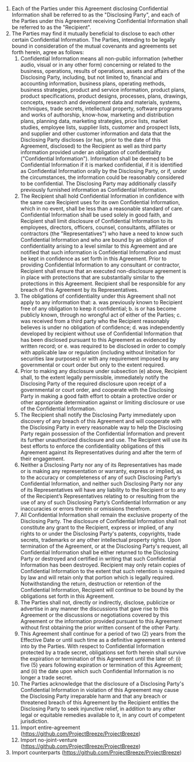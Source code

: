 1. Each of the Parties under this Agreement disclosing Confidential Information shall be referred to as the "Disclosing Party", and each of the Parties under this Agreement receiving Confidential Information shall be referred to as the "Recipient".
2. The Parties may find it mutually beneficial to disclose to each other certain Confidential Information.  The Parties, intending to be legally bound in consideration of the mutual covenants and agreements set forth herein, agree as follows:
	1. Confidential Information means all non-public information (whether audio, visual or in any other form) concerning or related to the business, operations, results of operations, assets and affairs of the Disclosing Party, including, but not limited to, financial and accounting information, business plans, operating methods, business strategies, product and service information, product plans, product specifications, product designs, processes, plans, drawings, concepts, research and development data and materials, systems, techniques, trade secrets, intellectual property, software programs and works of authorship, know-how, marketing and distribution plans, planning data, marketing strategies, price lists, market studies, employee lists, supplier lists, customer and prospect lists, and supplier and other customer information and data that the Disclosing Party discloses (or has, prior to the date of this Agreement, disclosed) to the Recipient as well as third party information provided under an obligation of confidentiality ("Confidential Information").  Information shall be deemed to be Confidential Information if it is marked confidential, if it is identified as Confidential Information orally by the Disclosing Party, or if, under the circumstances, the information could be reasonably considered to be confidential.  The Disclosing Party may additionally classify previously furnished information as Confidential Information.
	2. The Recipient shall hold Confidential Information in confidence with the same care Recipient uses for its own Confidential Information, which in no event, shall be less than a reasonable standard of care.  Confidential Information shall be used solely in good faith, and Recipient shall limit disclosure of Confidential Information to its employees, directors, officers, counsel, consultants, affiliates or contractors (the "Representatives") who have a need to know such Confidential Information and who are bound by an obligation of confidentiality arising to a level similar to this Agreement and are notified that such information is Confidential Information and must be kept in confidence as set forth in this Agreement.  Prior to providing Confidential Information to any consultant or contractor, Recipient shall ensure that an executed non-disclosure agreement is in place with protections that are substantially similar to the protections in this Agreement.  Recipient shall be responsible for any breach of this Agreement by its Representatives.
	3. The obligations of confidentiality under this Agreement shall not apply to any information that:
		a. was previously known to Recipient free of any obligation to keep it confidential;
		b. is or has become publicly known, through no wrongful act of either of the Parties;
		c. was received from a third party who the Recipient reasonably believes is under no obligation of confidence;
		d. was independently developed by recipient without use of Confidential Information that has been disclosed pursuant to this Agreement as evidenced by written record; or
		e. was required to be disclosed in order to comply with applicable law or regulation (including without limitation for securities law purposes) or with any requirement imposed by any governmental or court order but only to the extent required.
	4. Prior to making any disclosure under subsection (e) above, Recipient shall, to the extent legally permissible, immediately notify the Disclosing Party of the required disclosure upon receipt of a governmental or court order, and cooperate with the Disclosing Party in making a good faith effort to obtain a protective order or other appropriate determination against or limiting disclosure or use of the Confidential Information.
	5. The Recipient shall notify the Disclosing Party immediately upon discovery of any breach of this Agreement and will cooperate with the Disclosing Party in every reasonable way to help the Disclosing Party regain possession of the Confidential Information and prevent its further unauthorized disclosure and use.  The Recipient will use its best efforts to enforce the confidentiality obligations of this Agreement against its Representatives during and after the term of their engagement.
	6. Neither a Disclosing Party nor any of its Representatives has made or is making any representation or warranty, express or implied, as to the accuracy or completeness of any of such Disclosing Party’s Confidential Information, and neither such Disclosing Party nor any of its Representatives will have any liability to the Recipient or to any of the Recipient’s Representatives relating to or resulting from the use of any of such Disclosing Party’s Confidential Information or any inaccuracies or errors therein or omissions therefrom.
	7. All Confidential Information shall remain the exclusive property of the Disclosing Party.  The disclosure of Confidential Information shall not constitute any grant to the Recipient, express or implied, of any rights to or under the Disclosing Party's patents, copyrights, trade secrets, trademarks or any other intellectual property rights.  Upon termination of the Agreement, or at the Disclosing Party's request, all Confidential Information shall be either returned to the Disclosing Party or destroyed and certified in writing that such Confidential Information has been destroyed.  Recipient may only retain copies of Confidential Information to the extent that such retention is required by law and will retain only that portion which is legally required.  Notwithstanding the return, destruction or retention of the Confidential Information, Recipient will continue to be bound by the obligations set forth in this Agreement.
	8. The Parties shall not, directly or indirectly, disclose, publicize or advertise in any manner the discussions that gave rise to this Agreement or the discussions or negotiations covered by this Agreement or the information provided pursuant to this Agreement without first obtaining the prior written consent of the other Party.
	9. This Agreement shall continue for a period of two (2) years from the Effective Date or until such time as a definitive agreement is entered into by the Parties.  With respect to Confidential Information protected by a trade secret, obligations set forth herein shall survive the expiration or termination of this Agreement until the later of: (i) five (5) years following expiration or termination of this Agreement; and (ii) the date upon which such Confidential Information is no longer a trade secret.
	10. The Parties acknowledge that the disclosure of a Disclosing Party's Confidential Information in violation of this Agreement may cause the Disclosing Party irreparable harm and that any breach or threatened breach of this Agreement by the Recipient entitles the Disclosing Party to seek injunctive relief, in addition to any other legal or equitable remedies available to it, in any court of competent jurisdiction.
	11. Import entire-agreement (https://github.com/ProjectBreeze/ProjectBreeze)
	12. Import no-joint-venture (https://github.com/ProjectBreeze/ProjectBreeze)
  13.  Import counterparts (https://github.com/ProjectBreeze/ProjectBreeze)